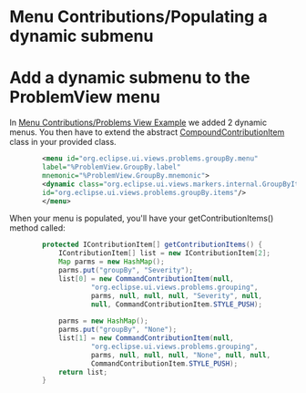 Menu Contributions/Populating a dynamic submenu
===============================================

Add a dynamic submenu to the ProblemView menu
=============================================

In [Menu Contributions/Problems View Example](./Problems_View_Example.md "Menu Contributions/Problems View Example") we added 2 dynamic menus.
You then have to extend the abstract [CompoundContributionItem](http://help.eclipse.org/latest/nftopic/org.eclipse.platform.doc.isv/reference/api/org/eclipse/ui/actions/CompoundContributionItem.html) class in your provided class.

```xml
        <menu id="org.eclipse.ui.views.problems.groupBy.menu"
        label="%ProblemView.GroupBy.label"
        mnemonic="%ProblemView.GroupBy.mnemonic">
        <dynamic class="org.eclipse.ui.views.markers.internal.GroupByItems"
        id="org.eclipse.ui.views.problems.groupBy.items"/>
        </menu>
```

When your menu is populated, you'll have your getContributionItems() method called:

```java
        protected IContributionItem[] getContributionItems() {
            IContributionItem[] list = new IContributionItem[2];
            Map parms = new HashMap();
            parms.put("groupBy", "Severity");
            list[0] = new CommandContributionItem(null,
                    "org.eclipse.ui.views.problems.grouping",
                    parms, null, null, null, "Severity", null,
                    null, CommandContributionItem.STYLE_PUSH);
         
            parms = new HashMap();
            parms.put("groupBy", "None");
            list[1] = new CommandContributionItem(null,
                    "org.eclipse.ui.views.problems.grouping",
                    parms, null, null, null, "None", null, null,
                    CommandContributionItem.STYLE_PUSH);
            return list;
        }
```
